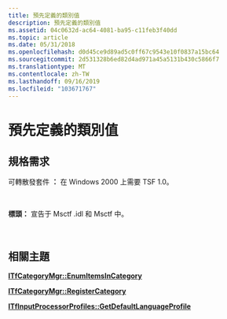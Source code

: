 ```yaml
---
title: 預先定義的類別值
description: 預先定義的類別值
ms.assetid: 04c0632d-ac64-4081-ba95-c11feb3f40dd
ms.topic: article
ms.date: 05/31/2018
ms.openlocfilehash: d0d45ce9d89ad5c0ff67c9543e10f0837a15bc64
ms.sourcegitcommit: 2d531328b6ed82d4ad971a45a5131b430c5866f7
ms.translationtype: MT
ms.contentlocale: zh-TW
ms.lasthandoff: 09/16/2019
ms.locfileid: "103671767"
---
```

# <a name="predefined-category-values"></a>預先定義的類別值

## <a name="requirements"></a>規格需求

可轉散發套件 **：** 在 Windows 2000 上需要 TSF 1.0。

 

**標頭：** 宣告于 Msctf .idl 和 Msctf 中。

 

## <a name="related-topics"></a>相關主題

<dl> <dt>

[**ITfCategoryMgr::EnumItemsInCategory**](/windows/desktop/api/Msctf/nf-msctf-itfcategorymgr-enumitemsincategory)
</dt> <dt>

[**ITfCategoryMgr::RegisterCategory**](/windows/desktop/api/Msctf/nf-msctf-itfcategorymgr-registercategory)
</dt> <dt>

[**ITfInputProcessorProfiles::GetDefaultLanguageProfile**](/windows/desktop/api/Msctf/nf-msctf-itfinputprocessorprofiles-getdefaultlanguageprofile)
</dt> </dl>

 

 




